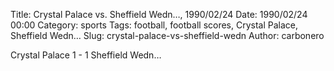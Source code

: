 Title: Crystal Palace vs. Sheffield Wedn…, 1990/02/24
Date: 1990/02/24 00:00
Category: sports
Tags: football, football scores, Crystal Palace, Sheffield Wedn…
Slug: crystal-palace-vs-sheffield-wedn
Author: carbonero


Crystal Palace 1 - 1 Sheffield Wedn…
